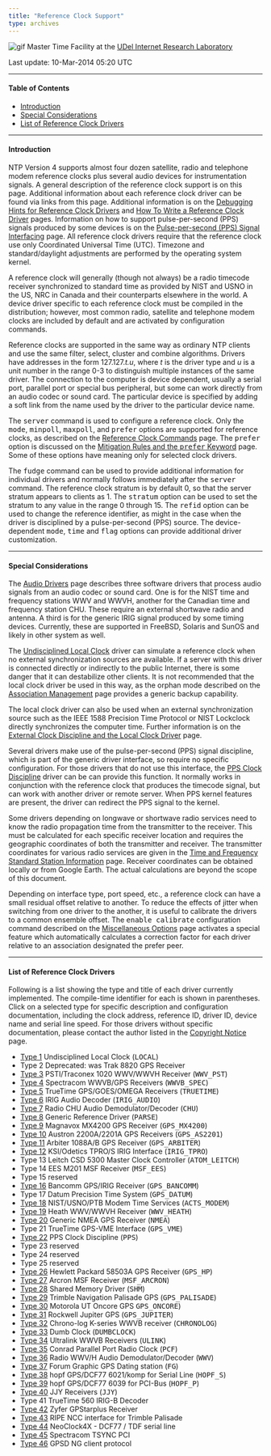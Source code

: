 ```yaml
---
title: "Reference Clock Support"
type: archives
---
```


![gif](/archives/pic/stack1a.jpg) Master Time Facility at the [UDel Internet Research Laboratory](/reflib/lab)

Last update: 10-Mar-2014 05:20 UTC

* * *

#### Table of Contents

*   [Introduction](/archives/4.2.8-series/refclock/#introduction)
*   [Special Considerations](/archives/4.2.8-series/refclock/#special-considerations)
*   [List of Reference Clock Drivers](/archives/4.2.8-series/refclock/#list-of-reference-clock-drivers)

* * *

#### Introduction

NTP Version 4 supports almost four dozen satellite, radio and telephone modem reference clocks plus several audio devices for instrumentation signals. A general description of the reference clock support is on this page. Additional information about each reference clock driver can be found via links from this page. Additional information is on the [Debugging Hints for Reference Clock Drivers](/archives/4.2.8-series/rdebug) and [How To Write a Reference Clock Driver](/archives/4.2.8-series/howto) pages. Information on how to support pulse-per-second (PPS) signals produced by some devices is on the [Pulse-per-second (PPS) Signal Interfacing](/archives/4.2.8-series/pps) page. All reference clock drivers require that the reference clock use only Coordinated Universal Time (UTC). Timezone and standard/daylight adjustments are performed by the operating system kernel.

A reference clock will generally (though not always) be a radio timecode receiver synchronized to standard time as provided by NIST and USNO in the US, NRC in Canada and their counterparts elsewhere in the world. A device driver specific to each reference clock must be compiled in the distribution; however, most common radio, satellite and telephone modem clocks are included by default and are activated by configuration commands.

Reference clocks are supported in the same way as ordinary NTP clients and use the same filter, select, cluster and combine algorithms. Drivers have addresses in the form 127.127._t.u_, where _t_ is the driver type and _u_ is a unit number in the range 0-3 to distinguish multiple instances of the same driver. The connection to the computer is device dependent, usually a serial port, parallel port or special bus peripheral, but some can work directly from an audio codec or sound card. The particular device is specified by adding a soft link from the name used by the driver to the particular device name.

The <tt>server</tt> command is used to configure a reference clock. Only the <tt>mode</tt>, <tt>minpoll</tt>, <tt>maxpoll</tt>, and <tt>prefer</tt> options are supported for reference clocks, as described on the [Reference Clock Commands](/archives/4.2.8-series/clockopt) page. The <tt>prefer</tt> option is discussed on the [Mitigation Rules and the <tt>prefer</tt> Keyword](/archives/4.2.8-series/prefer) page. Some of these options have meaning only for selected clock drivers.

The <tt>fudge</tt> command can be used to provide additional information for individual drivers and normally follows immediately after the <tt>server</tt> command. The reference clock stratum is by default 0, so that the server stratum appears to clients as 1. The <tt>stratum</tt> option can be used to set the stratum to any value in the range 0 through 15. The <tt>refid</tt> option can be used to change the reference identifier, as might in the case when the driver is disciplined by a pulse-per-second (PPS) source. The device-dependent <tt>mode</tt>, <tt>time</tt> and <tt>flag</tt> options can provide additional driver customization.

* * *

#### Special Considerations

The [Audio Drivers](/archives/4.2.8-series/audio) page describes three software drivers that process audio signals from an audio codec or sound card. One is for the NIST time and frequency stations WWV and WWVH, another for the Canadian time and frequency station CHU. These require an external shortwave radio and antenna. A third is for the generic IRIG signal produced by some timing devices. Currently, these are supported in FreeBSD, Solaris and SunOS and likely in other system as well.

The [Undisciplined Local Clock](/archives/drivers/driver1) driver can simulate a reference clock when no external synchronization sources are available. If a server with this driver is connected directly or indirectly to the public Internet, there is some danger that it can destabilize other clients. It is not recommended that the local clock driver be used in this way, as the orphan mode described on the [Association Management](/archives/4.2.8-series/assoc) page provides a generic backup capability.

The local clock driver can also be used when an external synchronization source such as the IEEE 1588 Precision Time Protocol or NIST Lockclock directly synchronizes the computer time. Further information is on the [External Clock Discipline and the Local Clock Driver](/archives/4.2.8-series/extern) page.

Several drivers make use of the pulse-per-second (PPS) signal discipline, which is part of the generic driver interface, so require no specific configuration. For those drivers that do not use this interface, the [PPS Clock Discipline](/archives/drivers/driver22) driver can be can provide this function. It normally works in conjunction with the reference clock that produces the timecode signal, but can work with another driver or remote server. When PPS kernel features are present, the driver can redirect the PPS signal to the kernel.

Some drivers depending on longwave or shortwave radio services need to know the radio propagation time from the transmitter to the receiver. This must be calculated for each specific receiver location and requires the geographic coordinates of both the transmitter and receiver. The transmitter coordinates for various radio services are given in the [Time and Frequency Standard Station Information](/reflib/qth) page. Receiver coordinates can be obtained locally or from Google Earth. The actual calculations are beyond the scope of this document.

Depending on interface type, port speed, etc., a reference clock can have a small residual offset relative to another. To reduce the effects of jitter when switching from one driver to the another, it is useful to calibrate the drivers to a common ensemble offset. The <tt>enable calibrate</tt> configuration command described on the [Miscellaneous Options](/archives/4.2.8-series/miscopt) page activates a special feature which automatically calculates a correction factor for each driver relative to an association designated the prefer peer.

* * *

#### List of Reference Clock Drivers

Following is a list showing the type and title of each driver currently implemented. The compile-time identifier for each is shown in parentheses. Click on a selected type for specific description and configuration documentation, including the clock address, reference ID, driver ID, device name and serial line speed. For those drivers without specific documentation, please contact the author listed in the [Copyright Notice](/archives/4.2.8-series/copyright) page.

*   [Type 1](/archives/drivers/driver1) Undisciplined Local Clock (<tt>LOCAL</tt>)
*   Type 2 Deprecated: was Trak 8820 GPS Receiver
*   [Type 3](/archives/drivers/driver3) PSTI/Traconex 1020 WWV/WWVH Receiver (<tt>WWV_PST</tt>)
*   [Type 4](/archives/drivers/driver4) Spectracom WWVB/GPS Receivers (<tt>WWVB_SPEC</tt>)
*   [Type 5](/archives/drivers/driver5) TrueTime GPS/GOES/OMEGA Receivers (<tt>TRUETIME</tt>)
*   [Type 6](/archives/drivers/driver6) IRIG Audio Decoder (<tt>IRIG_AUDIO</tt>)
*   [Type 7](/archives/drivers/driver7) Radio CHU Audio Demodulator/Decoder (<tt>CHU</tt>)
*   [Type 8](/archives/drivers/driver8) Generic Reference Driver (<tt>PARSE</tt>)
*   [Type 9](/archives/drivers/driver9) Magnavox MX4200 GPS Receiver (<tt>GPS_MX4200</tt>)
*   [Type 10](/archives/drivers/driver10) Austron 2200A/2201A GPS Receivers (<tt>GPS_AS2201</tt>)
*   [Type 11](/archives/drivers/driver11) Arbiter 1088A/B GPS Receiver (<tt>GPS_ARBITER</tt>)
*   [Type 12](/archives/drivers/driver12) KSI/Odetics TPRO/S IRIG Interface (<tt>IRIG_TPRO</tt>)
*   Type 13 Leitch CSD 5300 Master Clock Controller (<tt>ATOM_LEITCH</tt>)
*   Type 14 EES M201 MSF Receiver (<tt>MSF_EES</tt>)
*   Type 15 reserved
*   [Type 16](/archives/drivers/driver16) Bancomm GPS/IRIG Receiver (<tt>GPS_BANCOMM</tt>)
*   Type 17 Datum Precision Time System (<tt>GPS_DATUM</tt>)
*   [Type 18](/archives/drivers/driver18) NIST/USNO/PTB Modem Time Services (<tt>ACTS_MODEM</tt>)
*   [Type 19](/archives/drivers/driver19) Heath WWV/WWVH Receiver (<tt>WWV_HEATH</tt>)
*   [Type 20](/archives/drivers/driver20) Generic NMEA GPS Receiver (<tt>NMEA</tt>)
*   Type 21 TrueTime GPS-VME Interface (<tt>GPS_VME</tt>)
*   [Type 22](/archives/drivers/driver22) PPS Clock Discipline (<tt>PPS</tt>)
*   Type 23 reserved
*   Type 24 reserved
*   Type 25 reserved
*   [Type 26](/archives/drivers/driver26) Hewlett Packard 58503A GPS Receiver (<tt>GPS_HP</tt>)
*   [Type 27](/archives/drivers/driver27) Arcron MSF Receiver (<tt>MSF_ARCRON</tt>)
*   [Type 28](/archives/drivers/driver28) Shared Memory Driver (<tt>SHM</tt>)
*   [Type 29](/archives/drivers/driver29) Trimble Navigation Palisade GPS (<tt>GPS_PALISADE</tt>)
*   [Type 30](/archives/drivers/driver30) Motorola UT Oncore GPS <tt>GPS_ONCORE</tt>)
*   [Type 31](/archives/drivers/driver31) Rockwell Jupiter GPS (<tt>GPS_JUPITER</tt>)
*   [Type 32](/archives/drivers/driver32) Chrono-log K-series WWVB receiver (<tt>CHRONOLOG</tt>)
*   [Type 33](/archives/drivers/driver33) Dumb Clock (<tt>DUMBCLOCK</tt>)
*   [Type 34](/archives/drivers/driver34) Ultralink WWVB Receivers (<tt>ULINK</tt>)
*   [Type 35](/archives/drivers/driver35) Conrad Parallel Port Radio Clock (<tt>PCF</tt>)
*   [Type 36](/archives/drivers/driver36) Radio WWV/H Audio Demodulator/Decoder (<tt>WWV</tt>)
*   [Type 37](/archives/drivers/driver37) Forum Graphic GPS Dating station (<tt>FG</tt>)
*   [Type 38](/archives/drivers/driver38) hopf GPS/DCF77 6021/komp for Serial Line (<tt>HOPF_S</tt>)
*   [Type 39](/archives/drivers/driver39) hopf GPS/DCF77 6039 for PCI-Bus (<tt>HOPF_P</tt>)
*   [Type 40](/archives/drivers/driver40) JJY Receivers (<tt>JJY</tt>)
*   Type 41 TrueTime 560 IRIG-B Decoder
*   [Type 42](/archives/drivers/driver42) Zyfer GPStarplus Receiver
*   [Type 43](/archives/drivers/driver43) RIPE NCC interface for Trimble Palisade
*   [Type 44](/archives/drivers/driver44) NeoClock4X - DCF77 / TDF serial line
*   [Type 45](/archives/drivers/driver45) Spectracom TSYNC PCI
*   [Type 46](/archives/drivers/driver46) GPSD NG client protocol
